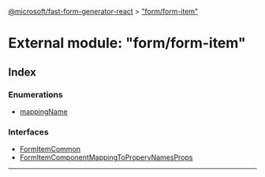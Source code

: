 [@microsoft/fast-form-generator-react](../README.md) > ["form/form-item"](../modules/_form_form_item_.md)

# External module: "form/form-item"

## Index

### Enumerations

* [mappingName](../enums/_form_form_item_.mappingname.md)

### Interfaces

* [FormItemCommon](../interfaces/_form_form_item_.formitemcommon.md)
* [FormItemComponentMappingToProperyNamesProps](../interfaces/_form_form_item_.formitemcomponentmappingtoproperynamesprops.md)

---

